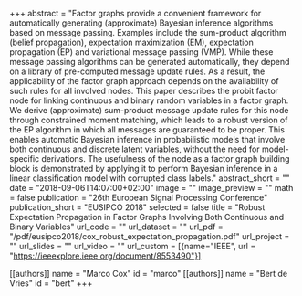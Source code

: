 +++
abstract = "Factor graphs provide a convenient framework for automatically generating (approximate) Bayesian inference algorithms based on message passing. Examples include the sum-product algorithm (belief propagation), expectation maximization (EM), expectation propagation (EP) and variational message passing (VMP). While these message passing algorithms can be generated automatically, they depend on a library of pre-computed message update rules. As a result, the applicability of the factor graph approach depends on the availability of such rules for all involved nodes. This paper describes the probit factor node for linking continuous and binary random variables in a factor graph. We derive (approximate) sum-product message update rules for this node through constrained moment matching, which leads to a robust version of the EP algorithm in which all messages are guaranteed to be proper. This enables automatic Bayesian inference in probabilistic models that involve both continuous and discrete latent variables, without the need for model-specific derivations. The usefulness of the node as a factor graph building block is demonstrated by applying it to perform Bayesian inference in a linear classification model with corrupted class labels."
abstract_short = ""
date = "2018-09-06T14:07:00+02:00"
image = ""
image_preview = ""
math = false
publication = "26th European Signal Processing Conference"
publication_short = "EUSIPCO 2018"
selected = false
title = "Robust Expectation Propagation in Factor Graphs Involving Both Continuous and Binary Variables"
url_code = ""
url_dataset = ""
url_pdf = "/pdf/eusipco2018/cox_robust_expectation_propagation.pdf"
url_project = ""
url_slides = ""
url_video = ""
url_custom = [{name="IEEE", url = "https://ieeexplore.ieee.org/document/8553490"}]

[[authors]]
    name = "Marco Cox"
    id = "marco"
[[authors]]
    name = "Bert de Vries"
    id = "bert"
+++
